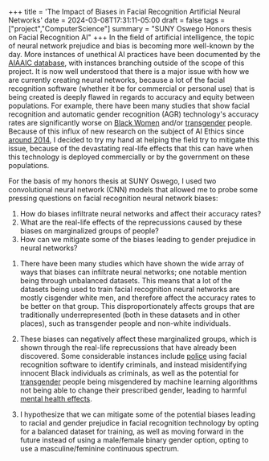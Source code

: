 +++
title = 'The Impact of Biases in Facial Recognition Artificial Neural Networks'
date = 2024-03-08T17:31:11-05:00
draft = false
tags = ["project","ComputerScience"]
summary = "SUNY Oswego Honors thesis on Facial Recognition AI"
+++
In the field of artificial intelligence, the topic of neural network prejudice and bias is becoming more well-known by the day. More instances of unethical AI practices have been documented by the [AIAAIC database](https://www.aiaaic.org/aiaaic-repository), with instances branching outside of the scope of this project. It is now well understood that there is a major issue with how we are currently creating neural networks, because a lot of the facial recognition software (whether it be for commercial or personal use) that is being created is deeply flawed in regards to accuracy and equity between populations. For example, there have been many studies that show facial recognition and automatic gender recognition (AGR) technology's accuracy rates are significantly worse on [Black Women](https://www.media.mit.edu/projects/gender-shades/overview/) and/or [transgender](https://www.morgan-klaus.com/pdfs/pubs/Scheuerman-CSCW2019-HowComputersSeeGender.pdf) people. Because of this influx of new research on the subject of AI Ethics since [around 2014](https://hai.stanford.edu/news/2022-ai-index-industrialization-ai-and-mounting-ethical-concerns), I decided to try my hand at helping the field try to mitigate this issue, because of the devastating real-life effects that this can have when this technology is deployed commercially or by the government on these populations.

For the basis of my honors thesis at SUNY Oswego, I used two convolutional neural network (CNN) models that allowed me to probe some pressing questions on facial recognition neural network biases:

  1. How do biases infiltrate neural networks and affect their accuracy rates?
  2. What are the real-life effects of the reprecussions caused by these biases on marginalized groups of people?
  3. How can we mitigate some of the biases leading to gender prejudice in neural networks?

<!--more-->

1) There have been many studies which have shown the wide array of ways that biases can infiltrate neural networks; one notable mention being through unbalanced datasets. This means that a lot of the datasets being used to train facial recognition neural networks are mostly cisgender white men, and therefore affect the accuracy rates to be better on that group. This disproportionately affects groups that are traditionally underrepresented (both in these datasets and in other places), such as transgender people and non-white individuals.

2) These biases can negatively affect these marginalized groups, which is shown through the real-life reprecussions that have already been discovered. Some considerable instances include [police](https://towardsdatascience.com/how-bad-facial-recognition-software-gets-black-people-arrested-3c02738a3d54) using facial recognition software to identify criminals, and instead misidentifying innocent Black individuals as criminals, as well as the potential for [transgender](https://dl.acm.org/doi/10.1145/3173574.3173582) people being misgendered by machine learning algorithms not being able to change their prescribed gender, leading to harmful [mental health effects](https://psycnet.apa.org/doiLanding?doi=10.1037%2Fsah0000070).

3) I hypothesize that we can mitigate some of the potential biases leading to racial and gender prejudice in facial recognition technology by opting for a balanced dataset for training, as well as moving forward in the future instead of using a male/female binary gender option, opting to use a masculine/feminine continuous spectrum.